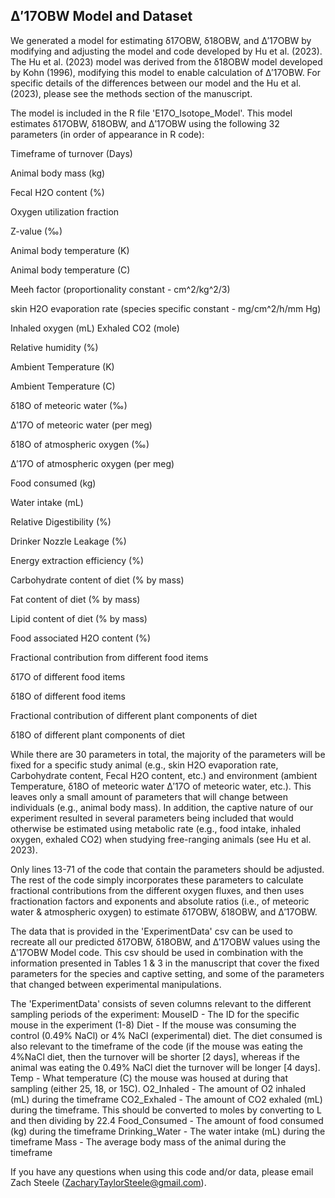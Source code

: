 ## Δ′17OBW Model and Dataset

We generated a model for estimating δ17OBW, δ18OBW, and Δ′17OBW by modifying and adjusting the model and code developed by Hu et al. (2023). The Hu et al. (2023) model was derived from the δ18OBW model developed by Kohn (1996), modifying this model to enable calculation of Δ′17OBW. For specific details of the differences between our model and the Hu et al. (2023), please see the methods section of the manuscript. 

The model is included in the R file 'E17O_Isotope_Model'. This model estimates δ17OBW, δ18OBW, and Δ′17OBW using the following 32 parameters (in order of appearance in R code):

Timeframe of turnover (Days)

Animal body mass (kg)

Fecal H2O content (%)

Oxygen utilization fraction

Z-value (‰)

Animal body temperature (K)

Animal body temperature (C)

Meeh factor (proportionality constant - cm^2/kg^2/3) 

skin H2O evaporation rate (species specific constant - mg/cm^2/h/mm Hg)

Inhaled oxygen (mL)
Exhaled CO2 (mole)

Relative humidity (%)

Ambient Temperature (K)

Ambient Temperature (C)

δ18O of meteoric water (‰)

Δ′17O of meteoric water (per meg)

δ18O of atmospheric oxygen (‰)

Δ′17O of atmospheric oxygen (per meg)

Food consumed (kg)

Water intake (mL)

Relative Digestibility (%)

Drinker Nozzle Leakage (%)

Energy extraction efficiency (%)

Carbohydrate content of diet (% by mass)

Fat content of diet (% by mass)

Lipid content of diet (% by mass)

Food associated H2O content (%)

Fractional contribution from different food items

δ17O of different food items

δ18O of different food items

Fractional contribution of different plant components of diet

δ18O of different plant components of diet

While there are 30 parameters in total, the majority of the parameters will be fixed for a specific study animal (e.g., skin H2O evaporation rate, Carbohydrate content, Fecal H2O content, etc.) and environment (ambient Temperature, δ18O of meteoric water
Δ′17O of meteoric water, etc.). This leaves only a small amount of parameters that will change between individuals (e.g., animal body mass). In addition, the captive nature of our experiment resulted in several parameters being included that would otherwise be estimated using metabolic rate (e.g., food intake, inhaled oxygen, exhaled CO2) when studying free-ranging animals (see Hu et al. 2023).

Only lines 13-71 of the code that contain the parameters should be adjusted. The rest of the code simply incorporates these parameters to calculate fractional contributions from the different oxygen fluxes, and then uses fractionation factors and exponents and absolute ratios (i.e., of meteoric water & atmospheric oxygen) to estimate δ17OBW, δ18OBW, and Δ′17OBW. 

The data that is provided in the 'ExperimentData' csv can be used to recreate all our predicted δ17OBW, δ18OBW, and Δ′17OBW values using the Δ′17OBW  Model code. This csv should be used in combination with the information presented in Tables 1 & 3 in the manuscript that cover the fixed parameters for the species and captive setting, and some of the parameters that changed between experimental manipulations. 

The 'ExperimentData' consists of seven columns relevant to the different sampling periods of the experiment: 
MouseID - The ID for the specific mouse in the experiment (1-8) 
Diet - If the mouse was consuming the control (0.49% NaCl) or 4% NaCl (experimental) diet. The diet consumed is also relevant to the timeframe of the code (if the mouse was eating the 4%NaCl diet, then the turnover will be shorter [2 days], whereas if the animal was eating the 0.49% NaCl diet the turnover will be longer [4 days]. 
Temp - What temperature (C) the mouse was housed at during that sampling (either 25, 18, or 15C). 
O2_Inhaled - The amount of O2 inhaled (mL) during the timeframe 
CO2_Exhaled - The amount of CO2 exhaled (mL) during the timeframe. This should be converted to moles by converting to L and then dividing by 22.4 
Food_Consumed - The amount of food consumed (kg) during the timeframe 
Drinking_Water - The water intake (mL) during the timeframe 
Mass - The average body mass of the animal during the timeframe

If you have any questions when using this code and/or data, please email Zach Steele (ZacharyTaylorSteele@gmail.com).
